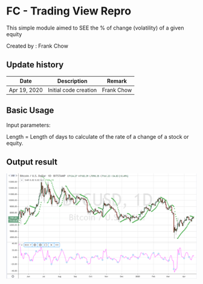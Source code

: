 # FC - Trading View Repro
This simple module aimed to SEE the % of change (volatility) of a given equity

Created by : Frank Chow

## Update history
| Date | Description | Remark |
|------|-------------|:----:|
| Apr 19, 2020 | Initial code creation | Frank Chow |

## Basic Usage
Input parameters:

Length = Length of days to calculate of the rate of a change of a stock or equity.

## Output result
![Alt text](images/ROC.png?raw=true "Rate-of-Change")


